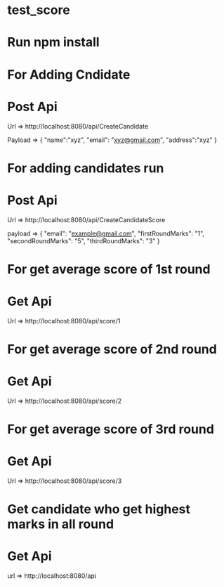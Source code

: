 # test_score

# Run npm install

# For Adding Cndidate
# Post Api

Url => http://localhost:8080/api/CreateCandidate

Payload => {
                "name":"xyz",
                "email": "xyz@gmail.com",
                "address":"xyz"
            }


# For adding candidates run 
# Post Api

Url => http://localhost:8080/api/CreateCandidateScore

payload => {
                "email": "example@gmail.com",
                "firstRoundMarks": "1",
                "secondRoundMarks": "5",
                "thirdRoundMarks": "3"
            }


# For get average score of 1st round
# Get Api

Url => http://localhost:8080/api/score/1

# For get average score of 2nd round
# Get Api

Url => http://localhost:8080/api/score/2

# For get average score of 3rd round
# Get Api

Url => http://localhost:8080/api/score/3

# Get candidate who get highest marks in all round
# Get Api

url => http://localhost:8080/api